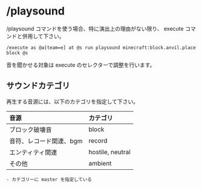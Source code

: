 # /playsound

/playsound コマンドを使う場合、特に演出上の理由がない限り、 execute コマンドと併用して下さい。

```admonish example title= "例"
/execute as @a[team=e] at @s run playsound minecraft:block.anvil.place block @s
```

音を聞かせる対象は execute のセレクターで調整を行います。

## サウンドカテゴリ

再生する音源には、以下のカテゴリを指定して下さい。

| 音源                    | カテゴリ         |
| :---------------------- | :--------------- |
| ブロック破壊音          | block            |
| 音符、レコード関連、bgm | record           |
| エンティティ関連        | hostile, neutral |
| その他                  | ambient          |

```admonish failure title= "非推奨事項"
- カテゴリーに master を指定している
```
